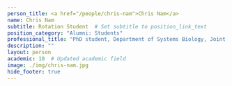 ```yaml
---
person_title: <a href="/people/chris-nam">Chris Nam</a>
name: Chris Nam
subtitle: Rotation Student  # Set subtitle to position_link_text
position_category: "Alumni: Students"
professional_title: "PhD student, Department of Systems Biology, Joint with Jeremy Gunawardena"
description: ""
layout: person
academic: 10  # Updated academic field
image: ./img/chris-nam.jpg
hide_footer: true
---
```

